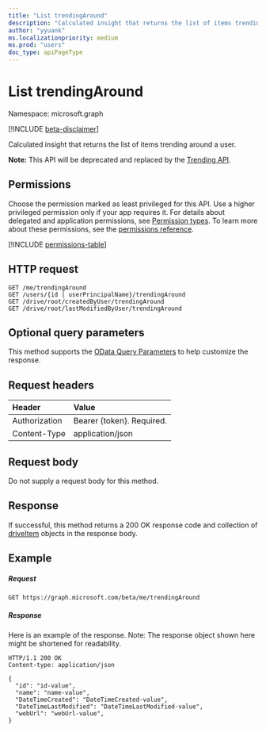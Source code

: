 ```yaml
---
title: "List trendingAround"
description: "Calculated insight that returns the list of items trending around a user."
author: "yyuank"
ms.localizationpriority: medium
ms.prod: "users"
doc_type: apiPageType
---
```


# List trendingAround

Namespace: microsoft.graph

[!INCLUDE [beta-disclaimer](../../includes/beta-disclaimer.md)]

Calculated insight that returns the list of items trending around a user.

**Note:** This API will be deprecated and replaced by the [Trending API](../resources/insights-trending.md).

## Permissions
Choose the permission marked as least privileged for this API. Use a higher privileged permission only if your app requires it. For details about delegated and application permissions, see [Permission types](/graph/permissions-overview#permission-types). To learn more about these permissions, see the [permissions reference](/graph/permissions-reference).

<!-- { "blockType": "permissions", "name": "user_list_trendingaround" } -->
[!INCLUDE [permissions-table](../includes/permissions/user-list-trendingaround-permissions.md)]

## HTTP request
```http
GET /me/trendingAround
GET /users/{id | userPrincipalName}/trendingAround
GET /drive/root/createdByUser/trendingAround
GET /drive/root/lastModifiedByUser/trendingAround
```
## Optional query parameters
This method supports the [OData Query Parameters](/graph/query-parameters) to help customize the response.

## Request headers
| Header         | Value                      |
|:---------------|:---------------------------|
| Authorization  | Bearer {token}. Required.  |
| Content-Type   | application/json           |

## Request body
Do not supply a request body for this method.

## Response

If successful, this method returns a 200 OK response code and collection of [driveItem](../resources/driveitem.md) objects in the response body.

## Example
##### Request
```http
GET https://graph.microsoft.com/beta/me/trendingAround
```
##### Response
Here is an example of the response. Note: The response object shown here might be shortened for readability.
```http
HTTP/1.1 200 OK
Content-type: application/json

{
  "id": "id-value",
  "name": "name-value",
  "DateTimeCreated": "DateTimeCreated-value",
  "DateTimeLastModified": "DateTimeLastModified-value",
  "webUrl": "webUrl-value",
}
```
